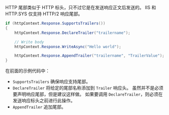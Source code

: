 HTTP 尾部类似于 HTTP 标头，只不过它是在发送响应正文后发送的。 IIS 和 HTTP.SYS 仅支持 HTTP/2 响应尾部。

```csharp
if (httpContext.Response.SupportsTrailers())
{
    httpContext.Response.DeclareTrailer("trailername"); 

    // Write body
    httpContext.Response.WriteAsync("Hello world");

    httpContext.Response.AppendTrailer("trailername", "TrailerValue");
}
```

在前面的示例代码中：

* `SupportsTrailers` 确保响应支持尾部。
* `DeclareTrailer` 将给定的尾部名称添加到 `Trailer` 响应头。 虽然并不是必须要声明响应尾部，但是建议这样做。 如果要调用 `DeclareTrailer`，则必须在发送响应标头之前进行此操作。
* `AppendTrailer` 追加尾部。
